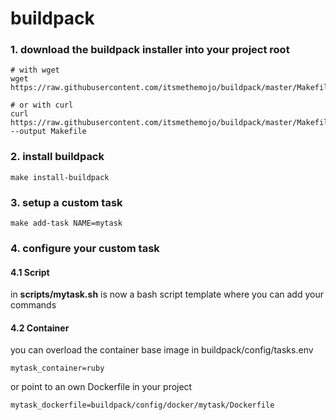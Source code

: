 # buildpack

### 1. download the buildpack installer into your project root

```
# with wget
wget https://raw.githubusercontent.com/itsmethemojo/buildpack/master/Makefile

# or with curl
curl https://raw.githubusercontent.com/itsmethemojo/buildpack/master/Makefile --output Makefile
```

### 2. install buildpack
```
make install-buildpack
```

### 3. setup a custom task
```
make add-task NAME=mytask
```

### 4. configure your custom task

#### 4.1 Script

in **scripts/mytask.sh** is now a bash script template where you can add your commands

#### 4.2 Container

you can overload the container base image in buildpack/config/tasks.env
```
mytask_container=ruby
```
or point to an own Dockerfile in your project
```
mytask_dockerfile=buildpack/config/docker/mytask/Dockerfile
```
